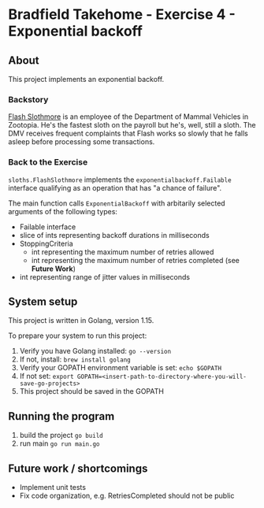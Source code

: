 # Bradfield Takehome - Exercise 4 - Exponential backoff

## About
This project implements an exponential backoff.

### Backstory 
[Flash Slothmore](https://zootopia.fandom.com/wiki/Flash_Slothmore) is an 
employee of the Department of Mammal Vehicles in Zootopia. He's the fastest
sloth on the payroll but he's, well, still a sloth. The DMV receives frequent
complaints that Flash works so slowly that he falls asleep before processing
some transactions. 

### Back to the Exercise
`sloths.FlashSlothmore` implements the `exponentialbackoff.Failable` interface
qualifying as an operation that has "a chance of failure".

The main function calls `ExponentialBackoff` with arbitarily selected arguments of 
the following types:
* Failable interface
* slice of ints representing backoff durations in milliseconds 
* StoppingCriteria
    * int representing the maximum number of retries allowed
    * int representing the maximum number of retries completed (see **Future Work**)
* int representing range of jitter values in milliseconds 

## System setup 
This project is written in Golang, version 1.15. 

To prepare your system to run this project: 

1. Verify you have Golang installed: `go --version`
2. If not, install: `brew install golang`
3. Verify your GOPATH environment variable is set: `echo $GOPATH`
4. If not set: `export GOPATH=<insert-path-to-directory-where-you-will-save-go-projects>`  
5. This project should be saved in the GOPATH

## Running the program
 
1. build the project `go build`
2. run main `go run main.go`

## Future work / shortcomings    
* Implement unit tests
* Fix code organization, e.g. RetriesCompleted should not be public  
